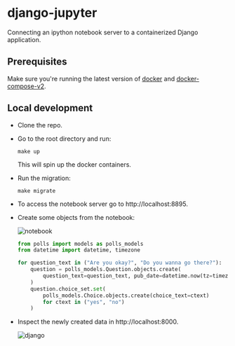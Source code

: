 # django-jupyter
Connecting an ipython notebook server to a containerized Django application.

## Prerequisites

Make sure you're running the latest version of [docker][docker] and
[docker-compose-v2][docker-compose-v2].

## Local development

* Clone the repo.

* Go to the root directory and run:

    ```
    make up
    ```
    This will spin up the docker containers.

* Run the migration:

    ```
    make migrate
    ```
* To access the notebook server go to http://localhost:8895.
* Create some objects from the notebook:

    ![notebook][notebook-scr]

    ```python
    from polls import models as polls_models
    from datetime import datetime, timezone

    for question_text in ("Are you okay?", "Do you wanna go there?"):
        question = polls_models.Question.objects.create(
            question_text=question_text, pub_date=datetime.now(tz=timezone.utc)
        )
        question.choice_set.set(
            polls_models.Choice.objects.create(choice_text=ctext)
            for ctext in ("yes", "no")
        )
    ```
* Inspect the newly created data in http://localhost:8000.

    ![django][django-scr]


[docker]: https://www.docker.com/
[docker-compose-v2]: https://docs.docker.com/compose/compose-v2/
[notebook-scr]: https://user-images.githubusercontent.com/30027932/211682786-fb64effb-eee8-4f5d-bb9d-4bf04e981d28.png
[django-scr]: https://user-images.githubusercontent.com/30027932/211680225-853ff7ed-2d10-4f5e-8b76-3f2550ff94b9.png
